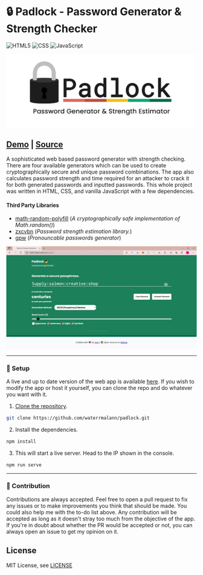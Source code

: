 # 🔒 Padlock - Password Generator & Strength Checker

<img alt="HTML5" src="https://img.shields.io/badge/html5%20-%23E34F26.svg?&style=for-the-badge&logo=html5&logoColor=white"/> <img alt="CSS" src="https://img.shields.io/badge/css3%20-%231572B6.svg?&style=for-the-badge&logo=css3&logoColor=white"/> <img alt="JavaScript" src="https://img.shields.io/badge/javascript%20-%23323330.svg?&style=for-the-badge&logo=javascript&logoColor=%23F7DF1E"/>


![Header](readme_header.png)

## [Demo](https://waterrmalann.github.io/padlock/)   |   [Source](https://github.com/waterrmalann/padlock/blob/main/js/main.js)

A sophisticated web based password generator with strength checking. There are four available generators which can be used to create cryptographically secure and unique password combinations. The app also calculates password strength and time required for an attacker to crack it for both generated passwords and inputted passwords. This whole project was written in HTML, CSS, and vanilla JavaScript with a few dependencies.

#### Third Party Libraries

- [math-random-polyfill](https://github.com/DavidAnson/math-random-polyfill) (*A cryptographically safe implementation of Math.random()*)
- [zxcvbn](https://github.com/dropbox/zxcvbn) (*Password strength estimation library.*)
- [gpw](https://multicians.org/thvv/gpw-js.html) (*Pronouncable passwords generator*)

![Screenshot](screenshot.JPG)

---

### 🚀 Setup

A live and up to date version of the web app is available [here](https://waterrmalann.github.io/padlock/). If you wish to modify the app or host it yourself, you can clone the repo and do whatever you want with it.

1. [Clone the repository](https://docs.github.com/en/github/creating-cloning-and-archiving-repositories/cloning-a-repository-from-github/cloning-a-repository).

```sh
git clone https://github.com/waterrmalann/padlock.git
```

2. Install the dependencies.

```sh
npm install
```

3. This will start a live server. Head to the IP shown in the console.

```sh
npm run serve
```

---

### 🤝 Contribution

Contributions are always accepted. Feel free to open a pull request to fix any issues or to make improvements you think that should be made. You could also help me with the to-do list above. Any contribution will be accepted as long as it doesn't stray too much from the objective of the app. If you're in doubt about whether the PR would be accepted or not, you can always open an issue to get my opinion on it.

License
----

MIT License, see [LICENSE](LICENSE)
